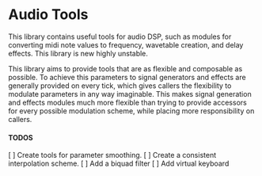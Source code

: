 # Audio Tools

This library contains useful tools for audio DSP, such as modules for
converting midi note values to frequency, wavetable creation, and delay
effects. This library is new highly unstable.

This library aims to provide tools that are as flexible and composable as
possible. To achieve this parameters to signal generators and effects are
generally provided on every tick, which gives callers the flexibility to
modulate parameters in any way imaginable. This makes signal generation and
effects modules much more flexible than trying to provide accessors for every
possible modulation scheme, while placing more responsibility on callers.

#### TODOS

[ ] Create tools for parameter smoothing.
[ ] Create a consistent interpolation scheme.
[ ] Add a biquad filter
[ ] Add virtual keyboard
